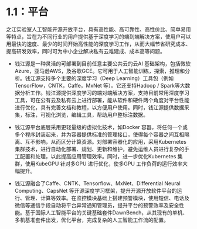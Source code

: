 # 1.1：平台

​		之江实验室人工智能开源开放平台，具有高性能、高可靠性、高性价比、简单易用等特点，旨在为不同行业的用户提供基于深度学习的端到端解决方案，使用户可以用最快的速度、最少的时间开始高性能的深度学习工作，从而大幅节省研究成本、提高研发效率，同时可为中小企业解决私有云难建成、成本高等问题。



- 钱江源是一种灵活的可部署到目前任意主要公共云的云AI 基础架构，包括微软Azure，亚马逊AWS，及谷歌GCE。它可用于人工智能训练，探索，推理和分析。钱江源支持多个主要的深度学习（Deep Learning）工具包（例如TensorFlow，CNTK，Caffe，MxNet 等）。它还支持Hadoop / Spark等大数据分析工作。钱江源提供深度学习的端对端解决方案，支持目前常用深度学习工具，可在公有云及私有云上进行部署，能从软件和硬件两个角度对平台性能进行优化，具有完善文档和教程，以方便用户使用。同时，钱江源提供数据采集，标注，可视化浏览，编辑工具，帮助用户整标注数据。

- 钱江源平台底层采用更轻量级的虚拟化技术，如Docker 容器，将任何一个或多个程序封装起来，并为容器提供标准的管理接口，使得每个容器之间互相隔离、互不影响，从而区分计算资源。对部署容器化的应用，采用Kubernetes 集群技术，进行自动化部署、规划、更新和维护，避免运维人员进行复杂的手工配置和处理，以此提高应用管理效率。同时，进一步优化Kubernetes 集群，使用KubeGPU 针对多GPU 进行优化，使多GPU 工作负荷的运行效率大幅提升。

- 钱江源融合了Caffe、CNTK、Tensorflow、MxNet、Differential Neural Computing、CapsNet 等开源深度学习框架，提升开源开放软件平台的运行、管理、计算等效率。在监控模块基础上搭建预警模块，使用短信、电话及微信等通信手段自动将平台异常通知管理员，提升平台的预警效率及安全性能。基于国际人工智能平台的关键基础套件DawnBench，从其现有的单机、多机基准套件出发，优化平台，完成复杂的人工智能工作流的配置。

  

  ###### 

  
    